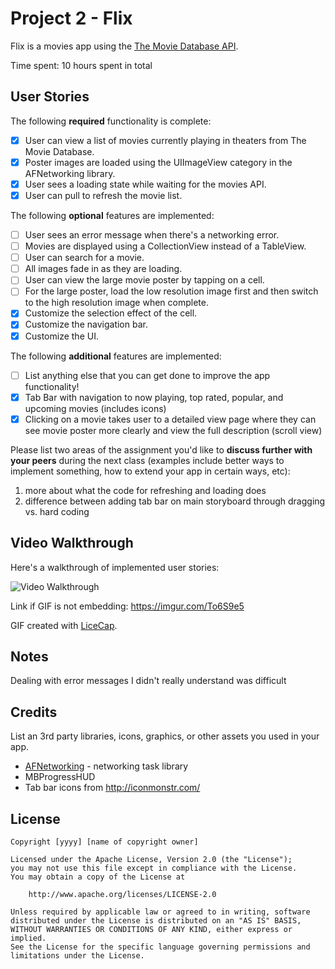 # Project 2 - Flix

Flix is a movies app using the [The Movie Database API](http://docs.themoviedb.apiary.io/#).

Time spent: 10 hours spent in total

## User Stories

The following **required** functionality is complete:

- [x] User can view a list of movies currently playing in theaters from The Movie Database.
- [x] Poster images are loaded using the UIImageView category in the AFNetworking library.
- [x] User sees a loading state while waiting for the movies API.
- [x] User can pull to refresh the movie list.

The following **optional** features are implemented:

- [ ] User sees an error message when there's a networking error.
- [ ] Movies are displayed using a CollectionView instead of a TableView.
- [ ] User can search for a movie.
- [ ] All images fade in as they are loading.
- [ ] User can view the large movie poster by tapping on a cell.
- [ ] For the large poster, load the low resolution image first and then switch to the high resolution image when complete.
- [x] Customize the selection effect of the cell.
- [x] Customize the navigation bar.
- [x] Customize the UI.

The following **additional** features are implemented:

- [ ] List anything else that you can get done to improve the app functionality!
- [x] Tab Bar with navigation to now playing, top rated, popular, and upcoming movies (includes icons)
- [x] Clicking on a movie takes user to a detailed view page where they can see movie poster more clearly and view the full 
      description (scroll view)

Please list two areas of the assignment you'd like to **discuss further with your peers** during the next class (examples include better ways to implement something, how to extend your app in certain ways, etc):

1. more about what the code for refreshing and loading does
2. difference between adding tab bar on main storyboard through dragging vs. hard coding

## Video Walkthrough

Here's a walkthrough of implemented user stories:

<img src='http://i.imgur.com/To6S9e5.gif' title='Video Walkthrough' width='' alt='Video Walkthrough' />

Link if GIF is not embedding: https://imgur.com/To6S9e5

GIF created with [LiceCap](http://www.cockos.com/licecap/).

## Notes

Dealing with error messages I didn't really understand was difficult

## Credits

List an 3rd party libraries, icons, graphics, or other assets you used in your app.

- [AFNetworking](https://github.com/AFNetworking/AFNetworking) - networking task library
- MBProgressHUD
- Tab bar icons from http://iconmonstr.com/

## License

    Copyright [yyyy] [name of copyright owner]

    Licensed under the Apache License, Version 2.0 (the "License");
    you may not use this file except in compliance with the License.
    You may obtain a copy of the License at

        http://www.apache.org/licenses/LICENSE-2.0

    Unless required by applicable law or agreed to in writing, software
    distributed under the License is distributed on an "AS IS" BASIS,
    WITHOUT WARRANTIES OR CONDITIONS OF ANY KIND, either express or implied.
    See the License for the specific language governing permissions and
    limitations under the License.

